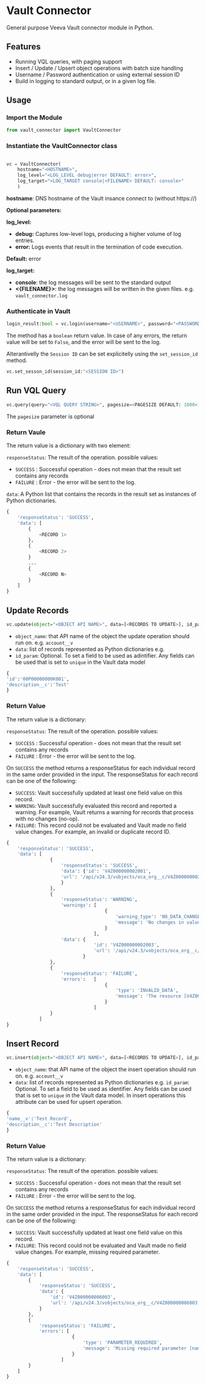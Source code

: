 # Vault Connector

General purpose Veeva Vault connector module in Python.

## Features
- Running VQL queries, with paging support
- Insert / Update / Upsert object operations with batch size handling
- Username / Password authentication or using external session ID
- Build in logging to standard output, or in a given log file. 

## Usage

### Import the Module

 ```python
 from vault_connector import VaultConnector
```

### Instantiate the VaultConnector class

```python

vc = VaultConnector(
    hostname="<HOSTNAME>", 
    log_level="<LOG_LEVEL debug|error DEFAULT: error>", 
    log_target="<LOG_TARGET console|<FILENAME> DEFAULT: console>"
    )

```

**hostname**: DNS hostname of the Vault insance connect to (without https://)

**Optional parameters:**

**log_level:**
 - **debug:** Captures low-level logs, producing a higher volume of log entries.
 - **error:** Logs events that result in the termination of code execution.

**Default:** error

**log_target:**
* **console**: the log messages will be sent to the standard output
* **<{FILENAME}>**: the log messages will be written in the given files. e.g. ```vault_connector.log```


### Authenticate in Vault

```python
login_result:bool = vc.login(username="<USERNAME>", password="<PASSWORD>")
```

The method has a ```boolean``` return value. In case of any errors, the return value will be set to ```False```, and the error will be sent to the log.

Alterantivelly the ```Session ID``` can be set explicitelly using the ```set_session_id``` method.

```python
vc.set_sesson_id(session_id:"<SESSION ID>")
```


## Run VQL Query

```python
vc.query(query="<VQL QUERY STRING>", pagesize=<PAGESIZE DEFAULT: 1000>)
```
The ```pagesize``` parameter is optional

### Return Vaule

The return value is a dictionary with two element:

```responseStatus```: The result of the operation. possible values:
- ```SUCCESS``` : Successful operation - does not mean that the result set contains any records
- ```FAILURE``` : Error -  the error will be sent to the log.

```data```: A Python list that contains the records in the result set as instances of Python dictionaries.


```python
{
    'responseStatus': 'SUCCESS',
    'data': [
        {
            <RECORD 1>
        },
        {
            <RECORD 2>
        }
        ...
        {
            <RECORD N>
        }
    ]
}
```

## Update Records

```python
vc.update(object="<OBJECT API NAME>", data=[<RECORDS TO UPDATE>], id_param="UNIQUE FIELD NAME | DEFAULT: id")
```

- ```object_name```: that API name of the object the update operation should run on. e.g. ```account__v```
- ```data```: list of records represented as Python dictionaries e.g. 
- ```id_param```: Optional. To set a field to be used as adintifier. Any fields can be used that is set to ```unique``` in the Vault data model

```python
{
'id':'00P00000000K001',
'description__c':'Test'
}
```

### Return Value

The return value is a dictionary:

```responseStatus```: The result of the operation. possible values:
- ```SUCCESS``` : Successful operation - does not mean that the result set contains any records
- ```FAILURE``` : Error -  the error will be sent to the log.

On ```SUCCESS``` the method returns a responseStatus for each individual record in the same order provided in the input. The responseStatus for each record can be one of the following:
- ```SUCCESS```: Vault successfully updated at least one field value on this record.
- ```WARNING```: Vault successfully evaluated this record and reported a warning. For example, Vault returns a warning for records that process with no changes (no-op).
- ```FAILURE```: This record could not be evaluated and Vault made no field value changes. For example, an invalid or duplicate record ID.

```python
{
    'responseStatus': 'SUCCESS',
    'data': [
                {
                    'responseStatus': 'SUCCESS',
                    'data': {'id': 'V4Z000000002001',
                    'url': '/api/v24.3/vobjects/oca_org__c/V4Z000000002001'
                    }
                },
                {
                    'responseStatus': 'WARNING',
                    'warnings': [
                                    {
                                        'warning_type': 'NO_DATA_CHANGES',
                                        'message': 'No changes in values - record not updated'
                                    }
                                ],
                    'data': {
                                'id': 'V4Z000000002003',
                                'url': '/api/v24.3/vobjects/oca_org__c/V4Z000000002003'
                            }
                },
                {
                    'responseStatus': 'FAILURE',
                    'errors':   [
                                    {
                                        'type': 'INVALID_DATA',
                                        'message': 'The resource [V4Z000000002002a] does not exist'
                                    }
                                ]
                }
            ]
}
```


## Insert Record

```python
vc.insert(object="<OBJECT API NAME>", data=[<RECORDS TO UPDATE>], id_param="UNIQUE FIELD NAME | DEFAULT: id")
```

- ```object_name```: that API name of the object the insert operation should run on. e.g. ```account__v```
- ```data```: list of records represented as Python dictionaries e.g.
```id_param```: Optional. To set a field to be used as identifier. Any fields can be used that is set to ```unique``` in the Vault data model. In insert operations this attribute can be used for upsert operation.

```python
{
'name__v':'Test Record',
'description__c':'Test Description'
}
```

### Return Value

The return value is a dictionary:

```responseStatus```: The result of the operation. possible values:
- ```SUCCESS``` : Successful operation - does not mean that the result set contains any records
- ```FAILURE``` : Error -  the error will be sent to the log.

On ```SUCCESS``` the method returns a responseStatus for each individual record in the same order provided in the input. The responseStatus for each record can be one of the following:
- ```SUCCESS```: Vault successfully updated at least one field value on this record.
- ```FAILURE```: This record could not be evaluated and Vault made no field value changes. For example, missing required parameter.

```python
{
    'responseStatus': 'SUCCESS',
    'data': [
        {
            'responseStatus': 'SUCCESS',
            'data': {
                'id': 'V4Z000000006003',
                'url': '/api/v24.3/vobjects/oca_org__c/V4Z000000006003'
            }
        },
        {
            'responseStatus': 'FAILURE',
            'errors': [
                        {
                            'type': 'PARAMETER_REQUIRED',
                            'message': 'Missing required parameter [name__v]'
                        }
                    ]
        }
    ]
}
```